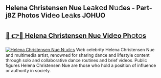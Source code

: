 ## Helena Christensen Nue Le𝚊k𝚎d N𝚞𝚍es - Part-j8Z Photos Vid𝚎o Le𝚊ks JOHUO

# <h2><a href="http://fb62ud1.evod.top/?m=Helena+Christensen+Nue">🔗 👉🔴 Helena Christensen Nue Vid𝚎o Ph𝚘t𝚘s</a></h2>

[![Helena Christensen Nue N𝚞d𝚎s](https://i.imgur.com/8V9OHl7.gif)](http://fb62ud1.evod.top/?m=Helena+Christensen+Nue)
Web celebrity Helena Christensen Nue and multimedia artist, renowned for sharing dance and lifestyle content through solo and collaborative dance routines and brief videos. Public figures Helena Christensen Nue are those who hold a position of influence or authority in society. 
